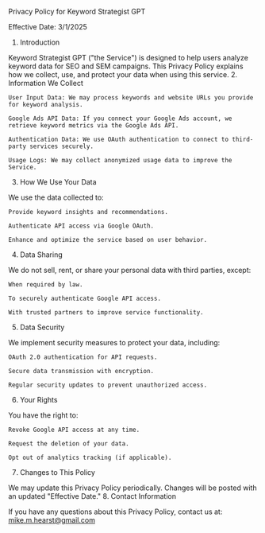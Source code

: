 Privacy Policy for Keyword Strategist GPT

Effective Date: 3/1/2025
1. Introduction

Keyword Strategist GPT ("the Service") is designed to help users analyze keyword data for SEO and SEM campaigns. This Privacy Policy explains how we collect, use, and protect your data when using this service.
2. Information We Collect

    User Input Data: We may process keywords and website URLs you provide for keyword analysis.

    Google Ads API Data: If you connect your Google Ads account, we retrieve keyword metrics via the Google Ads API.

    Authentication Data: We use OAuth authentication to connect to third-party services securely.

    Usage Logs: We may collect anonymized usage data to improve the Service.

3. How We Use Your Data

We use the data collected to:

    Provide keyword insights and recommendations.

    Authenticate API access via Google OAuth.

    Enhance and optimize the service based on user behavior.

4. Data Sharing

We do not sell, rent, or share your personal data with third parties, except:

    When required by law.

    To securely authenticate Google API access.

    With trusted partners to improve service functionality.

5. Data Security

We implement security measures to protect your data, including:

    OAuth 2.0 authentication for API requests.

    Secure data transmission with encryption.

    Regular security updates to prevent unauthorized access.

6. Your Rights

You have the right to:

    Revoke Google API access at any time.

    Request the deletion of your data.

    Opt out of analytics tracking (if applicable).

7. Changes to This Policy

We may update this Privacy Policy periodically. Changes will be posted with an updated "Effective Date."
8. Contact Information

If you have any questions about this Privacy Policy, contact us at: mike.m.hearst@gmail.com


